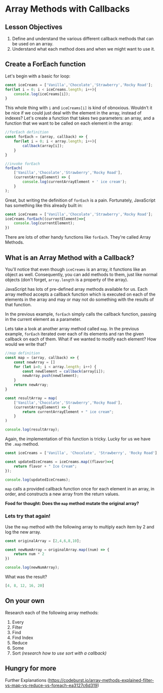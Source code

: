 # Array Methods with Callbacks

## Lesson Objectives

1. Define and understand the various different callback methods that can be used on an array.
2. Understand what each method does and when we might want to use it.

## Create a ForEach function

Let's begin with a basic for loop:

```javascript
const iceCreams = ['Vanilla','Chocolate','Strawberry','Rocky Road'];
for(let i = 0; i < iceCreams.length; i++){
    console.log(iceCreams[i]);
}
```

This whole thing with `i` and `iceCreams[i]` is kind of obnoxious.  Wouldn't it be nice if we could just deal with the element in the array, instead of indexes?  Let's create a function that takes two parameters: an array, and a function that we want to be called on each element in the array:

```javascript
//forEach definition
const forEach = (array, callback) => {
    for(let i = 0; i < array.length; i++){
        callback(array[i]);
    }
}

//invoke forEach
forEach(
    ['Vanilla','Chocolate','Strawberry','Rocky Road'],
    (currentArrayElement) => {
        console.log(currentArrayElement + ' ice cream');
    }
);
```

Great, but writing the definition of `forEach` is a pain.  Fortunately, JavaScript has something like this already built in:

```javascript
const iceCreams = ['Vanilla','Chocolate','Strawberry','Rocky Road'];
iceCreams.forEach((currentElement)=>{
    console.log(currentElement);
})
```

There are lots of other handy functions like `forEach`.  They're called Array Methods.

## What is an Array Method with a Callback?

You'll notice that even though `iceCreams` is an array, it functions like an object as well.  Consequently, you can add methods to them, just like normal objects (don't forget, `array.length` is a property of the array).

JavaScript has lots of pre-defined array methods available for us.  Each array method accepts a callback function which is executed on each of the elements in the array and may or may not do something with the results of that function.

In the previous example, `forEach` simply calls the callback function, passing in the current element as a parameter.

Lets take a look at another array method called `map`.  In the previous example, `forEach` iterated over each of its elements and ran the given callback on each of them.  What if we wanted to modify each element?  How would we write that?

```javascript
//map definition
const map = (array, callback) => {
    const newArray = []
    for (let i=0; i < array.length; i++) {
        const newElement = callback(array[i]);
        newArray.push(newElement);
    }
    return newArray;
}

const resultArray = map(
    ['Vanilla','Chocolate','Strawberry','Rocky Road'],
    (currentArrayElement) => {
        return currentArrayElement + " ice cream";
    }
)

console.log(resultArray);
```

Again, the implementation of this function is tricky.  Lucky for us we have the `.map` method.

```javascript
const iceCreams = ['Vanilla', 'Chocolate', 'Strawberry', 'Rocky Road'];

const updatedIceCreams = iceCreams.map((flavor)=>{
    return flavor + " Ice Cream";
});

console.log(updatedIceCreams);
```

`map` calls a provided callback function once for each element in an array, in order, and constructs a new array from the return values.

**Food for thought: Does the `map` method mutate the original array?**

### Lets try that again!

Use the `map` method with the following array to multiply each item by 2 and log the new array.

```javascript
const originalArray = [2,4,6,8,10];

const newNumArray = originalArray.map((num) => {
    return num * 2
})

console.log(newNumArray);
```

What was the result?

```javascript
[4, 8, 12, 16, 20]
```

## On your own

Research each of the following array methods:

1. Every
1. Filter
1. Find
1. Find Index
1. Reduce
1. Some
1. Sort _(research how to use sort with a callback)_

## Hungry for more

Further Explanations (https://codeburst.io/array-methods-explained-filter-vs-map-vs-reduce-vs-foreach-ea3127c6d319)
